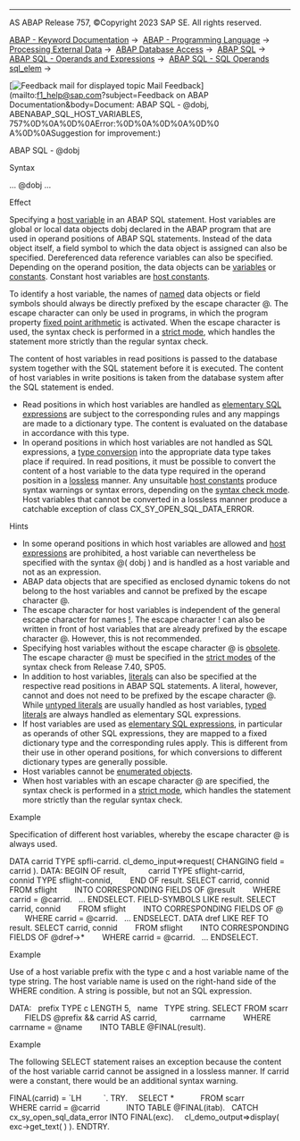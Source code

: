  

* * *

AS ABAP Release 757, ©Copyright 2023 SAP SE. All rights reserved.

[ABAP - Keyword Documentation](javascript:call_link\('abenabap.htm'\)) →  [ABAP - Programming Language](javascript:call_link\('abenabap_reference.htm'\)) →  [Processing External Data](javascript:call_link\('abenabap_language_external_data.htm'\)) →  [ABAP Database Access](javascript:call_link\('abendb_access.htm'\)) →  [ABAP SQL](javascript:call_link\('abenabap_sql.htm'\)) →  [ABAP SQL - Operands and Expressions](javascript:call_link\('abenabap_sql_operands.htm'\)) →  [ABAP SQL - SQL Operands sql\_elem](javascript:call_link\('abensql_operands.htm'\)) → 

 [![](Mail.gif?object=Mail.gif&sap-language=EN "Feedback mail for displayed topic") Mail Feedback](mailto:f1_help@sap.com?subject=Feedback on ABAP Documentation&body=Document: ABAP SQL - @dobj, ABENABAP_SQL_HOST_VARIABLES, 757%0D%0A%0D%0AError:%0D%0A%0D%0A%0D%0
A%0D%0ASuggestion for improvement:)

ABAP SQL - @dobj

Syntax

... @dobj ...

Effect

Specifying a [host variable](javascript:call_link\('abenhost_variable_glosry.htm'\) "Glossary Entry") in an ABAP SQL statement. Host variables are global or local data objects dobj declared in the ABAP program that are used in operand positions of ABAP SQL statements. Instead of the data object itself, a field symbol to which the data object is assigned can also be specified. Dereferenced data reference variables can also be specified. Depending on the operand position, the data objects can be [variables](javascript:call_link\('abenvariable_glosry.htm'\) "Glossary Entry") or [constants](javascript:call_link\('abenvariable_glosry.htm'\) "Glossary Entry"). Constant host variables are [host constants](javascript:call_link\('abenhost_variable_glosry.htm'\) "Glossary Entry").

To identify a host variable, the names of [named](javascript:call_link\('abennamed_data_object_glosry.htm'\) "Glossary Entry") data objects or field symbols should always be directly prefixed by the escape character @. The escape character can only be used in programs, in which the program property [fixed point arithmetic](javascript:call_link\('abenfixed_point_arithmetic_glosry.htm'\) "Glossary Entry") is activated. When the escape character is used, the syntax check is performed in a [strict mode](javascript:call_link\('abenabap_sql_strictmode_740_sp05.htm'\)), which handles the statement more strictly than the regular syntax check.

The content of host variables in read positions is passed to the database system together with the SQL statement before it is executed. The content of host variables in write positions is taken from the database system after the SQL statement is ended.

-   Read positions in which host variables are handled as [elementary SQL expressions](javascript:call_link\('abensql_elem.htm'\)) are subject to the corresponding rules and any mappings are made to a dictionary type. The content is evaluated on the database in accordance with this type.
-   In operand positions in which host variables are not handled as SQL expressions, a [type conversion](javascript:call_link\('abenconversion_rules.htm'\)) into the appropriate data type takes place if required. In read positions, it must be possible to convert the content of a host variable to the data type required in the operand position in a [lossless](javascript:call_link\('abapmove_exact.htm'\)) manner. Any unsuitable [host constants](javascript:call_link\('abenhost_constant_glosry.htm'\) "Glossary Entry") produce syntax warnings or syntax errors, depending on the [syntax check mode](javascript:call_link\('abenabap_sql_strict_modes.htm'\)). Host variables that cannot be converted in a lossless manner produce a catchable exception of class CX\_SY\_OPEN\_SQL\_DATA\_ERROR.

Hints

-   In some operand positions in which host variables are allowed and [host expressions](javascript:call_link\('abenabap_sql_host_expressions.htm'\)) are prohibited, a host variable can nevertheless be specified with the syntax @( dobj ) and is handled as a host variable and not as an expression.
-   ABAP data objects that are specified as enclosed dynamic tokens do not belong to the host variables and cannot be prefixed by the escape character @.
-   The escape character for host variables is independent of the general escape character for names [!](javascript:call_link\('abennames_escaping.htm'\)). The escape character ! can also be written in front of host variables that are already prefixed by the escape character @. However, this is not recommended.
-   Specifying host variables without the escape character @ is [obsolete](javascript:call_link\('abenabap_sql_hostvar_obsolete.htm'\)). The escape character @ must be specified in the [strict modes](javascript:call_link\('abenabap_sql_strict_modes.htm'\)) of the syntax check from Release 7.40, SP05.
-   In addition to host variables, [literals](javascript:call_link\('abenabap_sql_literals.htm'\)) can also be specified at the respective read positions in ABAP SQL statements. A literal, however, cannot and does not need to be prefixed by the escape character @. While [untyped literals](javascript:call_link\('abenabap_sql_untyped_literals.htm'\)) are usually handled as host variables, [typed literals](javascript:call_link\('abenabap_sql_typed_literals.htm'\)) are always handled as elementary SQL expressions.
-   If host variables are used as [elementary SQL expressions](javascript:call_link\('abensql_elem.htm'\)), in particular as operands of other SQL expressions, they are mapped to a fixed dictionary type and the corresponding rules apply. This is different from their use in other operand positions, for which conversions to different dictionary types are generally possible.
-   Host variables cannot be [enumerated objects](javascript:call_link\('abenenumerated_object_glosry.htm'\) "Glossary Entry").
-   When host variables with an escape character @ are specified, the syntax check is performed in a [strict mode](javascript:call_link\('abenabap_sql_strictmode_740_sp08.htm'\)), which handles the statement more strictly than the regular syntax check.

Example

Specification of different host variables, whereby the escape character @ is always used.

DATA carrid TYPE spfli-carrid.
cl\_demo\_input=>request( CHANGING field = carrid ).
DATA: BEGIN OF result,
         carrid TYPE sflight-carrid,
         connid TYPE sflight-connid,
       END OF result.
SELECT carrid, connid
       FROM sflight
       INTO CORRESPONDING FIELDS OF @result
       WHERE carrid = @carrid.
  ...
ENDSELECT.
FIELD-SYMBOLS <result> LIKE result.
SELECT carrid, connid
       FROM sflight
       INTO CORRESPONDING FIELDS OF @<result>
       WHERE carrid = @carrid.
  ...
ENDSELECT.
DATA dref LIKE REF TO result.
SELECT carrid, connid
       FROM sflight
       INTO CORRESPONDING FIELDS OF @dref->\*
       WHERE carrid = @carrid.
  ...
ENDSELECT.

Example

Use of a host variable prefix with the type c and a host variable name of the type string. The host variable name is used on the right-hand side of the WHERE condition. A string is possible, but not an SQL expression.

DATA:
  prefix TYPE c LENGTH 5,
  name   TYPE string.
SELECT FROM scarr
       FIELDS @prefix && carrid AS carrid,
              carrname
       WHERE carrname = @name
       INTO TABLE @FINAL(result).

Example

The following SELECT statement raises an exception because the content of the host variable carrid cannot be assigned in a lossless manner. If carrid were a constant, there would be an additional syntax warning.

FINAL(carrid) = \`LH          \`.
TRY.
    SELECT \*
           FROM scarr
           WHERE carrid = @carrid
           INTO TABLE @FINAL(itab).
  CATCH cx\_sy\_open\_sql\_data\_error INTO FINAL(exc).
    cl\_demo\_output=>display( exc->get\_text( ) ).
ENDTRY.